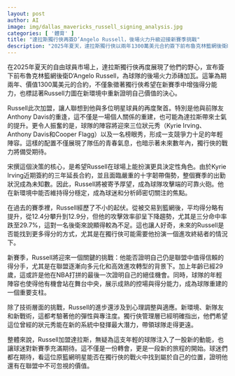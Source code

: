 ```yaml
---
layout: post
author: AI
image: img/dallas_mavericks_russell_signing_analysis.jpg
categories: [ '體育' ]
title: "達拉斯獨行俠再簽D’Angelo Russell，後場火力升級迎接新賽季挑戰"
description: "2025年夏天，達拉斯獨行俠以兩年1300萬美元合約簽下前布魯克林籃網後衛D’Angelo Russell，強化球隊後場得分能力。面對Kyrie Irving傷勢的不確定，Russell將成為進攻核心之一。這筆簽約不僅帶來與前隊友Anthony Davis的重逢，更讓獨行俠擁有Kyrie Irving、Anthony Davis、Cooper Flagg等多位狀元秀組合，年輕陣容備受期待。Russell正迎來事業關鍵期，需在新環境中調整心態與戰術適應，展現穩定得分與領導力，助力獨行俠重返爭冠行列。"
---
```

在2025年夏天的自由球員市場上，達拉斯獨行俠再度展現了他們的野心，宣布簽下前布魯克林籃網後衛D’Angelo Russell，為球隊的後場火力添磚加瓦。這筆為期兩年、價值1300萬美元的合約，不僅象徵著獨行俠希望在新賽季中增強得分能力，也標誌著Russell力圖在新環境中重新證明自己價值的決心。

Russell此次加盟，讓人聯想到他與多位明星球員的再度聚首。特別是他與前隊友Anthony Davis的重逢，這不僅是一場個人關係的重建，也可能為達拉斯帶來士氣的提升。更令人振奮的是，球隊的陣容將迎來三位狀元秀（Kyrie Irving、Anthony Davis和Cooper Flagg）以及一名榜眼秀，形成一支競爭力十足的年輕陣容。這樣的配置不僅展現了隊伍的青春氣息，也暗示著未來數年內，獨行俠的戰力將備受期待。

宋撰這個決策的核心，是希望Russell在球場上能扮演更具決定性角色。由於Kyrie Irving近期簽約的三年延長合約，並且面臨嚴重的十字韌帶傷勢，整個賽季的出勤狀況成為未知數。因此，Russell將被寄予厚望，成為球隊攻擊端的可靠火砲。他在新環境中能否維持得分穩定，成為球迷和分析師密切關注的焦點。

在過去的賽季裡，Russell經歷了不小的起伏。從被交易到籃網後，平均得分略有提升，從12.4分攀升到12.9分，但他的攻擊效率卻呈下降趨勢，尤其是三分命中率跌至29.7%，這對一名後衛來說顯得較為不足。這也讓人好奇，未來的Russell是否能找到更多得分的方式，尤其是在獨行俠可能需要他扮演一個進攻終結者的情況下。

新賽季，Russell將迎來一個關鍵的挑戰：他能否證明自己仍是聯盟中值得信賴的得分手，尤其是在聯盟逐漸向多元化和高效進攻轉型的背景下。加上年齡已經29歲，這或許是他在NBA打拼的最後一次證明自己的絕佳機會。同時，球隊的年輕陣容也使得他有機會站在舞台中央，展示成熟的控場與得分能力，成為球隊重建的一個重要支柱。

除了技術層面的挑戰，Russell的進步還涉及到心理調整與適應。新環境、新隊友和新戰術，這都考驗著他的彈性與專注度。獨行俠管理層已經明確指出，他們希望這位曾經的狀元秀能在新的系統中發揮最大潛力，帶領球隊走得更遠。

整體來說，Russell加盟達拉斯，無疑為這支年輕的球隊注入了一股新的動能，也讓球迷對新賽季充滿期待。這不僅是一份轉會，更是一段新的旅程的開始。球迷們都在期待，看這位原籃網明星能否在獨行俠的戰火中找到屬於自己的位置，證明他還有在聯盟中不可忽視的價值。
